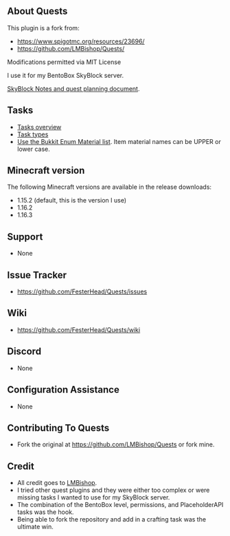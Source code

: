## About Quests
This plugin is a fork from:
- https://www.spigotmc.org/resources/23696/ 
- https://github.com/LMBishop/Quests/               
                                                     
Modifications permitted via MIT License             

I use it for my BentoBox SkyBlock server.

[SkyBlock Notes and quest planning document](https://docs.google.com/spreadsheets/d/1T1CFT8XfrbxfMyxMAiZJ2L7EQmGNd1dRIVJ6QupY2xQ/edit?usp=sharing).

## Tasks
- [Tasks overview](https://github.com/FesterHead/Quests/wiki/Tasks-overview)
- [Task types](https://github.com/FesterHead/Quests/wiki/Task-types)
- [Use the Bukkit Enum Material list](https://hub.spigotmc.org/javadocs/bukkit/org/bukkit/Material.html).  Item material names can be UPPER or lower case.  

## Minecraft version
The following Minecraft versions are available in the release downloads:
- 1.15.2 (default, this is the version I use)
- 1.16.2
- 1.16.3

## Support
- None

## Issue Tracker
- https://github.com/FesterHead/Quests/issues

## Wiki
- https://github.com/FesterHead/Quests/wiki

## Discord
- None

## Configuration Assistance
- None

## Contributing To Quests
- Fork the original at https://github.com/LMBishop/Quests or fork mine.

## Credit
- All credit goes to [LMBishop](https://github.com/LMBishop).
- I tried other quest plugins and they were either too complex or were missing tasks I wanted to use for my SkyBlock server.
- The combination of the BentoBox level, permissions, and PlaceholderAPI tasks was the hook.
- Being able to fork the repository and add in a crafting task was the ultimate win.